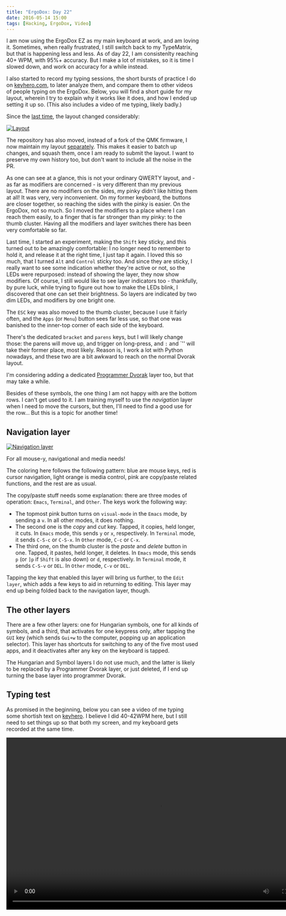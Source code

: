```yaml
---
title: "ErgoDox: Day 22"
date: 2016-05-14 15:00
tags: [Hacking, ErgoDox, Video]
---
```


I am now using the ErgoDox EZ as my main keyboard at work, and am
loving it. Sometimes, when really frustrated, I still switch back to
my TypeMatrix, but that is happening less and less. As of day 22, I am
consistenlty reaching 40+ WPM, with 95%+ accuracy. But I make a lot of
mistakes, so it is time I slowed down, and work on accuracy for a
while instead.

 [ergodox-6]: /blog/2016/04/29/ergodox-day-6/

I also started to record my typing sessions, the short bursts of
practice I do on [keyhero.com](https://www.keyhero.com), to later
analyze them, and compare them to other videos of people typing on the
ErgoDox. Below, you will find a short guide for my layout, wherein I
try to explain why it works like it does, and how I ended up setting
it up so. (This also includes a video of me typing, likely badly.)

Since the [last time][ergodox-6], the layout changed considerably:

 [![Layout](/assets/asylum/images/posts/ergodox-day-22/base-layer.png)](http://www.keyboard-layout-editor.com/#/gists/28f7eb305fdbff943613e1dc7aa9e82b)

The repository has also moved, instead of a fork of the QMK firmware,
I now maintain my layout [separately][layout-repo]. This makes it
easier to batch up changes, and squash them, once I am ready to submit
the layout. I want to preserve my own history too, but don't want to
include all the noise in the PR.

 [layout-repo]: https://github.com/algernon/ergodox-layout

<!-- more -->

As one can see at a glance, this is not your ordinary QWERTY layout,
and - as far as modifiers are concerned - is very different than my
previous layout. There are no modifiers on the sides, my pinky didn't
like hitting them at all! It was very, very inconvenient. On my former
keyboard, the buttons are closer together, so reaching the sides with
the pinky is easier. On the ErgoDox, not so much. So I moved the
modifiers to a place where I can reach them easily, to a finger that
is far stronger than my pinky: to the thumb cluster. Having all the
modifiers and layer switches there has been very comfortable so far.

Last time, I started an experiment, making the `Shift` key sticky, and
this turned out to be amazingly comfortable: I no longer need to
remember to hold it, and release it at the right time, I just tap it
again. I loved this so much, that I turned `Alt` and `Control` sticky
too. And since they are sticky, I really want to see some indication
whether they're active or not, so the LEDs were repurposed: instead of
showing the layer, they now show modifiers. Of course, I still would
like to see layer indicators too - thankfully, by pure luck, while
trying to figure out how to make the LEDs blink, I discovered that one
can set their brightness. So layers are indicated by two dim LEDs, and
modifiers by one bright one.

The `ESC` key was also moved to the thumb cluster, because I use it
fairly often, and the `Apps` (or `Menu`) button sees far less use, so
that one was banished to the inner-top corner of each side of the
keyboard.

There's the dedicated `bracket` and `parens` keys, but I will likely
change those: the parens will move up, and trigger on long-press, and
`:` and `'' will take their former place, most likely. Reason is, I
work a lot with Python nowadays, and these two are a bit awkward to
reach on the normal Dvorak layout.

I'm considering adding a dedicated [Programmer Dvorak][prg-dvorak]
layer too, but that may take a while.

 [prg-dvorak]: http://www.kaufmann.no/roland/dvorak/

Besides of these symbols, the one thing I am not happy with are the
bottom rows. I can't get used to it. I am training myself to use the
*navigation* layer when I need to move the cursors, but then, I'll
need to find a good use for the row... But this is a topic for another
time!

## Navigation layer

[![Navigation layer](/assets/asylum/images/posts/ergodox-day-22/nav-layer.png)](http://www.keyboard-layout-editor.com/#/gists/e4556d8dc59736c26d51a58cb4c4d2f0)

For all mouse-y, navigational and media needs!

The coloring here follows the following pattern: blue are mouse keys,
red is cursor navigation, light orange is media control, pink are
copy/paste related functions, and the rest are as usual.

The copy/paste stuff needs some explanation: there are three modes of operation:
`Emacs`, `Terminal`, and `Other`. The keys work the following way:

* The topmost pink button turns on `visual-mode` in the `Emacs` mode, by sending
  a `v`. In all other modes, it does nothing.
* The second one is the *copy* and *cut* key. Tapped, it copies, held longer, it
  cuts. In `Emacs` mode, this sends `y` or `x`, respectively. In `Terminal`
  mode, it sends `C-S-c` or `C-S-x`. In `Other` mode, `C-c` or `C-x`.
* The third one, on the thumb cluster is the *paste* and *delete* button in one.
  Tapped, it pastes, held longer, it deletes. In `Emacs` mode, this sends `p`
  (or `]p` if `Shift` is also down) or `d`, respectively. In `Terminal` mode, it
  sends `C-S-v` or `DEL`. In `Other` mode, `C-v` or `DEL`.

Tapping the key that enabled this layer will bring us further, to the
`Edit layer`, which adds a few keys to aid in returning to
editing. This layer may end up being folded back to the navigation
layer, though.

## The other layers

There are a few other layers: one for Hungarian symbols, one for all
kinds of symbols, and a third, that activates for one keypress only,
after tapping the `GUI` key (which sends `Gui+w` to the computer,
popping up an application selector). This layer has shortcuts for
switching to any of the five most used apps, and it deactivates after
any key on the keyboard is tapped.

The Hungarian and Symbol layers I do not use much, and the latter is
likely to be replaced by a Programmer Dvorak layer, or just deleted,
if I end up turning the base layer into programmer Dvorak.

## Typing test

As promised in the beginning, below you can see a video of me typing
some shortish text on [keyhero](https://www.keyhero.com/). I believe I
did 40-42WPM here, but I still need to set things up so that both my
screen, and my keyboard gets recorded at the same time.

<video src="/assets/asylum/images/posts/ergodox-day-22/2016-05-13-091634.webm"
       controls width="800" height="450" preload="auto"></video>
